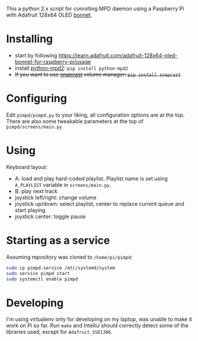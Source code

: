 This a python 2.x script for conrolling MPD daemon using a Paspberry Pi with Adafruit 128x64 OLED
[bonnet](https://www.adafruit.com/product/3531).

# Installing
- start by following https://learn.adafruit.com/adafruit-128x64-oled-bonnet-for-raspberry-pi/usage
- install [python-mpd2](https://github.com/Mic92/python-mpd2/): `pip install python-mpd2`
- ~~If you want to use [snapcast](https://github.com/badaix/snapcast) volume manager: `pip install snapcast`~~

# Configuring
Edit `pimpd/pimpd.py` to your liking, all configuration options are at the top. There are also some tweakable parameters
at the top of `pimpd/screens/main.py`

# Using
Keyboard layout:
- A: load and play hard-coded playlist. Playlist name is set using `A_PLAYLIST` variable in `screens/main.py`.
- B: play next track
- joystick left/right: change volume
- joystick up/down: select playlist, center to replace current queue and start playing
- joystick center: toggle pause

# Starting as a service
Assuming repository was cloned to `/home/pi/pimpd`:

```bash
sudo cp pimpd.service /etc/systemd/system
sudo service pimpd start
sudo systemctl enable pimpd
```

# Developing
I'm using virtualenv only for developing on my laptop, was unable to make it work on Pi so far. Run `make` and
IntelliJ should correctly detect some of the libraries used, except for `Adafruit_SSD1306`.
